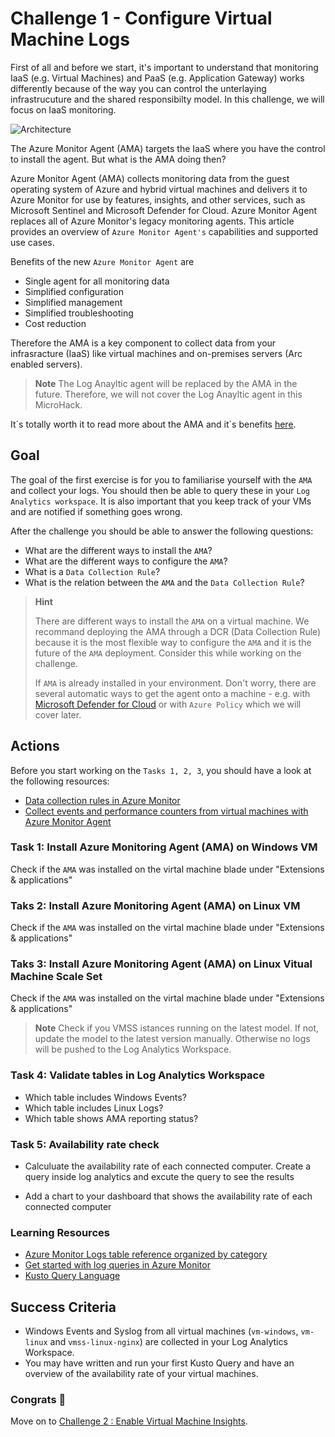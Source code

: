 # Challenge 1 - Configure Virtual Machine Logs

First of all and before we start, it's important to understand that monitoring IaaS (e.g. Virtual Machines) and PaaS (e.g. Application Gateway) works differently because of the way you can control the unterlaying infrastrucuture and the shared responsibilty model. In this challenge, we will focus on IaaS monitoring.

![Architecture](https://www.artifakt.com/content/uploads/2021/07/Blog-Image-CirclesGraph-1200x627-%E2%80%93-1.png)

The Azure Monitor Agent (AMA) targets the IaaS where you have the control to install the agent. But what is the AMA doing then?

Azure Monitor Agent (AMA) collects monitoring data from the guest operating system of Azure and hybrid virtual machines and delivers it to Azure Monitor for use by features, insights, and other services, such as Microsoft Sentinel and Microsoft Defender for Cloud. Azure Monitor Agent replaces all of Azure Monitor's legacy monitoring agents. This article provides an overview of `Azure Monitor Agent's` capabilities and supported use cases.

Benefits of the new `Azure Monitor Agent` are

- Single agent for all monitoring data
- Simplified configuration
- Simplified management
- Simplified troubleshooting
- Cost reduction

Therefore the AMA is a key component to collect data from your infrasracture (IaaS) like virtual machines and on-premises servers (Arc enabled servers).

> **Note**
> The Log Anayltic agent will be replaced by the AMA in the future. Therefore, we will not cover the Log Anayltic agent in this MicroHack.

It´s totally worth it to read more about the AMA and it`s benefits [here](https://docs.microsoft.com/en-us/azure/azure-monitor/agents/azure-monitor-agent-overview).

## **Goal**

The goal of the first exercise is for you to familiarise yourself with the `AMA` and collect your logs. You should then be able to query these in your `Log Analytics workspace`. It is also important that you keep track of your VMs and are notified if something goes wrong.

After the challenge you should be able to answer the following questions:

- What are the different ways to install the `AMA`?
- What are the different ways to configure the `AMA`?
- What is a `Data Collection Rule`?
- What is the relation between the `AMA` and the `Data Collection Rule`?

> **Hint**
> 
> There are different ways to install the `AMA` on a virtual machine. We recommand deploying the AMA through a DCR (Data Collection Rule) because it is the most flexible way to configure the `AMA` and it is the future of the `AMA` deployment. Consider this while working on the challenge.
> 
> If `AMA` is already installed in your environment. Don't worry, there are several automatic ways to get the agent onto a machine - e.g. with [Microsoft Defender for Cloud](https://learn.microsoft.com/en-us/azure/defender-for-cloud/auto-deploy-azure-monitoring-agent#deploy-the-azure-monitor-agent-with-defender-for-cloud) or with `Azure Policy` which we will cover later.

## Actions

Before you start working on the `Tasks 1, 2, 3`, you should have a look at the following resources:

- [Data collection rules in Azure Monitor](https://learn.microsoft.com/en-us/azure/azure-monitor/essentials/data-collection-rule-overview)
- [Collect events and performance counters from virtual machines with Azure Monitor Agent](https://learn.microsoft.com/en-us/azure/azure-monitor/agents/data-collection-rule-azure-monitor-agent?tabs=portal)

### Task 1: Install Azure Monitoring Agent (AMA) on Windows VM

Check if the `AMA` was installed  on the virtal machine blade under "Extensions & applications"

### Taks 2: Install Azure Monitoring Agent (AMA) on Linux VM

Check if the `AMA` was installed  on the virtal machine blade under "Extensions & applications"

### Taks 3: Install Azure Monitoring Agent (AMA) on Linux Vitual Machine Scale Set

Check if the `AMA` was installed  on the virtal machine blade under "Extensions & applications"

> **Note**
> Check if you VMSS istances running on the latest model. If not, update the model to the latest version manually. Otherwise no logs will be pushed to the Log Analytics Workspace.

### Task 4: Validate tables in Log Analytics Workspace

- Which table includes Windows Events?
- Which table includes Linux Logs?
- Which table shows AMA reporting status?

### Task 5: Availability rate check

- Calculuate the availability rate of each connected computer. Create a query inside log analytics and excute the query to see the results

- Add a chart to your dashboard that shows the availability rate of each connected computer

### Learning Resources

- [Azure Monitor Logs table reference organized by category](https://learn.microsoft.com/en-us/azure/azure-monitor/reference/tables/tables-category)
- [Get started with log queries in Azure Monitor](https://learn.microsoft.com/en-us/azure/azure-monitor/logs/get-started-queries)
- [Kusto Query Language](https://learn.microsoft.com/en-us/azure/data-explorer/kusto/query/tutorials/learn-common-operators)

## Success Criteria

- Windows Events and Syslog from all virtual machines (`vm-windows`, `vm-linux` and `vmss-linux-nginx`) are collected in your Log Analytics Workspace.
- You may have written and run your first Kusto Query and have an overview of the availability rate of your virtual machines.

### Congrats :partying_face:

 Move on to [Challenge 2 : Enable Virtual Machine Insights](02_challenge.md).
